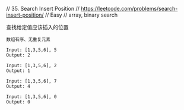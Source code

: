 // 35. Search Insert Position
// https://leetcode.com/problems/search-insert-position/
// Easy
// array, binary search

查找给定值应该插入的位置


```
数组有序、无重复元素

Input: [1,3,5,6], 5
Output: 2

Input: [1,3,5,6], 2
Output: 1

Input: [1,3,5,6], 7
Output: 4

Input: [1,3,5,6], 0
Output: 0
```